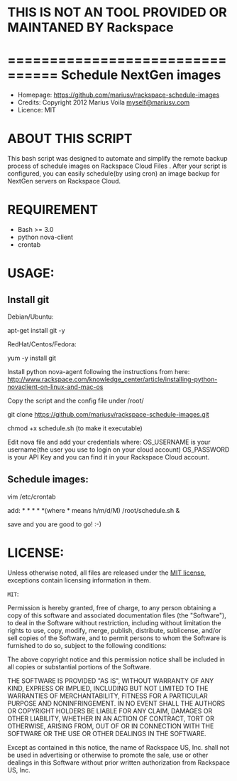 THIS IS NOT AN TOOL PROVIDED OR MAINTANED BY Rackspace
=======================================================




================================
Schedule NextGen images
================================

- Homepage:  https://github.com/mariusv/rackspace-schedule-images
- Credits:   Copyright 2012 Marius Voila <myself@mariusv.com>
- Licence:   MIT

ABOUT THIS SCRIPT
=================

This bash script was designed to automate and simplify the remote backup
process of schedule images on Rackspace Cloud Files .  After your script is configured, you can
easily schedule(by using cron) an image backup for NextGen servers on Rackspace Cloud.





REQUIREMENT
===========
- Bash >= 3.0
- python nova-client
- crontab


USAGE:
======

Install git
------------

Debian/Ubuntu:

apt-get install git -y

RedHat/Centos/Fedora:

yum -y install git

Install python nova-agent following the instructions from here: http://www.rackspace.com/knowledge_center/article/installing-python-novaclient-on-linux-and-mac-os

Copy the script and the config file under /root/

git clone https://github.com/mariusv/rackspace-schedule-images.git

chmod +x schedule.sh (to make it executable)

Edit nova file and add your credentials where:
OS_USERNAME is your username(the user you use to login on your cloud account)
OS_PASSWORD is your API Key and you can find it in your Rackspace Cloud account.

Schedule images:
----------------

vim /etc/crontab

add: * * * * *(where * means h/m/d/M) /root/schedule.sh &

save and you are good to go! :-)

LICENSE:
========
Unless otherwise noted, all files are released under the [MIT license](http://en.wikipedia.org/wiki/MIT_License),
exceptions contain licensing information in them.

`MIT`: 

Permission is hereby granted, free of charge, to any person obtaining a copy
  of this software and associated documentation files (the "Software"), to deal
  in the Software without restriction, including without limitation the rights
  to use, copy, modify, merge, publish, distribute, sublicense, and/or sell
  copies of the Software, and to permit persons to whom the Software is
  furnished to do so, subject to the following conditions:

  The above copyright notice and this permission notice shall be included in
  all copies or substantial portions of the Software.

  THE SOFTWARE IS PROVIDED "AS IS", WITHOUT WARRANTY OF ANY KIND, EXPRESS OR
  IMPLIED, INCLUDING BUT NOT LIMITED TO THE WARRANTIES OF MERCHANTABILITY,
  FITNESS FOR A PARTICULAR PURPOSE AND NONINFRINGEMENT. IN NO EVENT SHALL THE
  AUTHORS OR COPYRIGHT HOLDERS BE LIABLE FOR ANY CLAIM, DAMAGES OR OTHER
  LIABILITY, WHETHER IN AN ACTION OF CONTRACT, TORT OR OTHERWISE, ARISING FROM,
  OUT OF OR IN CONNECTION WITH THE SOFTWARE OR THE USE OR OTHER DEALINGS IN THE
  SOFTWARE.

  Except as contained in this notice, the name of Rackspace US, Inc. shall not
  be used in advertising or otherwise to promote the sale, use or other dealings
  in this Software without prior written authorization from Rackspace US, Inc. 
  
  
  
